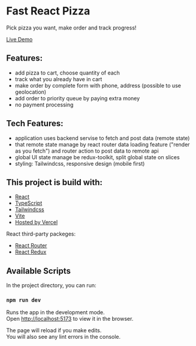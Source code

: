 # Fast React Pizza

Pick pizza you want, make order and track progress!

[Live Demo](https://fast-react-pizza-meiyrbek.vercel.app)

## Features:

- add pizza to cart, choose quantity of each
- track what you already have in cart
- make order by complete form with phone, address (possible to use geolocation)
- add order to priority queue by paying extra money
- no payment processing

## Tech Features:

- application uses backend servise to fetch and post data (remote state)
- that remote state manage by react router data loading feature ("render as you fetch") and router action to post data to remote api
- global UI state manage be redux-toolkit, split global state on slices
- styling: Tailwindcss, responsive design (mobile first)

## This project is build with:

- [React](https://react.dev)
- [TypeScript](https://www.typescriptlang.org)
- [Tailwindcss](https://tailwindcss.com)
- [Vite](https://vitejs.dev)
- [Hosted by Vercel](https://www.vercel.com)

React third-party packeges:

- [React Router](https://reactrouter.com/en/main)
- [React Redux](https://react-redux.js.org/)

## Available Scripts

In the project directory, you can run:

### `npm run dev`

Runs the app in the development mode.\
Open [http://localhost:5173](http://localhost:5173) to view it in the browser.

The page will reload if you make edits.\
You will also see any lint errors in the console.
